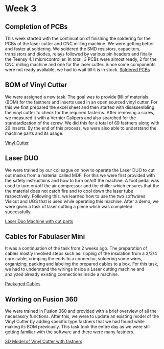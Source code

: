 # Week 3

## Completion of PCBs

This week started with the continuation of finishing the soldering for the PCBs of the laser cutter and CNC milling machine. We were getting better and faster at soldering. We soldered the SMD resistors, capacitors, transistors and diodes, relays followed by various pin headers and finally the Teensy 4.1 microcontroller. In total, 3 PCBs were almost ready, 2 for the CNC milling machine and one for the laser cutter. Since some components were not ready avaliable, we had to wait till it is in stock.
[Soldered PCBs](IMG10.jpeg)


## BOM of Vinyl Cutter

We were assigned a new task. The goal was to provide Bill of materials (BOM) for the fastners and inserts used in an open sourced vinyl cutter. For this we first prepared the excel sheet and then started with disassembling the vinyl cutter to check for the required fasterns. After removing a screw, we measured it with a Vernier Calipers and also searched for the standardization of the screw. We did this for a total of 69 fastners along with 29 inserts. By the end of this process, we were also able to understand the machine parts and its usage.

[Vinyl Cutter](IMG11.jpeg)

## Laser DUO 

We were trained by our colleague on how to operate the Laser DUO to cut out masks from a material called MDF. For this we were first provided with the safety instructions and how to turn on/off the machine. A foot pedal was used to turn on/off the air compressor and the chiller which ensures that the the material does not catch fire and to cool down the laser tube respectively. Following this, we learned how to use the two softwares Visicut and UGS that is used while operating this machine. After a demo, we were given a task of laser cutting a piece whch was completed successfully.

[Laser Duo Machine with cut parts](IMG12.jpeg)

## Cables for Fabulaser Mini

It was a continuation of the task from 2 weeks ago. The preparation of cables mostly involved steps such as: ripping of the insulation from a 2/3/4 core cable, crimping the ends to a connector, soldering some wires, organizing, packing and labeling the prepared cables to a box. For this task, we had to understand the wirings inside a Laser cutting machine and analyzed already existing connections inside a machine. 

[Packaged Cables](IMG13.jpeg)

## Working on Fusion 360

We were trained in Fusion 360 and provided with a brief overview of all the necesassry functions. After this, we were to update an existing model of the Vinyl Cutter by adding specific type fastners that we had found while making its BOM previously. This task took the entire day as we were still getting familiar with the software and there were many fastners. 


[3D Model of Vinyl Cutter with fastners](IMG14.png)



